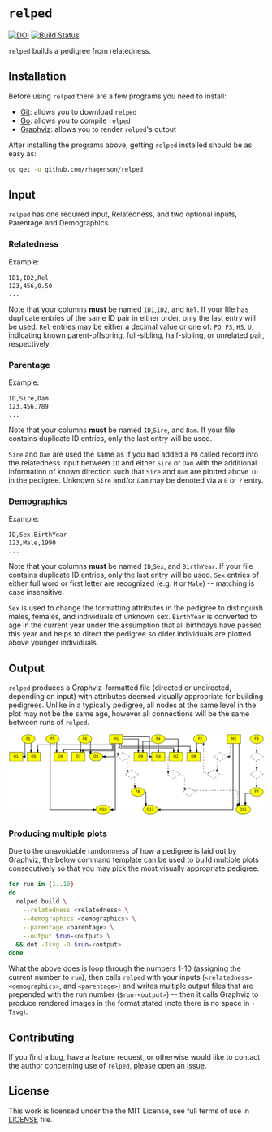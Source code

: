 # `relped`

[![DOI](https://zenodo.org/badge/217557856.svg)](https://zenodo.org/badge/latestdoi/217557856)
[![Build Status](https://travis-ci.com/rhagenson/relped.svg?branch=master)](https://travis-ci.com/rhagenson/relped)

`relped` builds a pedigree from relatedness.

## Installation

Before using `relped` there are a few programs you need to install:

+ [Git](https://git-scm.com/downloads): allows you to download `relped`
+ [Go](https://golang.org/dl/): allows you to compile `relped`
+ [Graphviz](https://graphviz.org/download/): allows you to render `relped`'s output

After installing the programs above, getting `relped` installed should be as easy as:

```bash
go get -u github.com/rhagenson/relped
```

## Input

`relped` has one required input, Relatedness, and two optional inputs, Parentage and Demographics.

### Relatedness

Example:

```csv
ID1,ID2,Rel
123,456,0.50
...
```

Note that your columns **must** be named `ID1`,`ID2`, and `Rel`. If your file has duplicate entries of the same ID pair in either order, only the last entry will be used. `Rel` entries may be either a decimal value or one of: `PO`, `FS`, `HS`, `U`, indicating known parent-offspring, full-sibling, half-sibling, or unrelated pair, respectively.

### Parentage

Example:

```csv
ID,Sire,Dam
123,456,789
...
```

Note that your columns **must** be named `ID`,`Sire`, and `Dam`. If your file contains duplicate ID entries, only the last entry will be used. 

`Sire` and `Dam` are used the same as if you had added a `PO` called record into the relatedness input between `ID` and either `Sire` or `Dam` with the additional information of known direction such that `Sire` and `Dam` are plotted above `ID` in the pedigree. Unknown `Sire` and/or `Dam` may be denoted via a `0` or `?` entry.

### Demographics

Example:

```csv
ID,Sex,BirthYear
123,Male,1990
...
```

Note that your columns **must** be named `ID`,`Sex`, and `BirthYear`. If your file contains duplicate ID entries, only the last entry will be used. `Sex` entries of either full word or first letter are recognized (e.g. `M` or `Male`) -- matching is case insensitive.

`Sex` is used to change the formatting attributes in the pedigree to distinguish males, females, and individuals of unknown sex. `BirthYear` is converted to age in the current year under the assumption that all birthdays have passed this year and helps to direct the pedigree so older individuals are plotted above younger individuals.

## Output

`relped` produces a Graphviz-formatted file (directed or undirected, depending on input) with attributes deemed visually appropriate for building pedigrees. Unlike in a typically pedigree, all nodes at the same level in the plot may not be the same age, however all connections will be the same between runs of `relped`.

![Example](./imgs/relped.dot.png)

### Producing multiple plots

Due to the unavoidable randomness of how a pedigree is laid out by Graphviz, the below command template can be used to build multiple plots consecutively so that you may pick the most visually appropriate pedigree.

```bash
for run in {1..10}
do
  relped build \
    --relatedness <relatedness> \
    --demographics <demographics> \
    --parentage <parentage> \
    --output $run-<output> \
  && dot -Tsvg -O $run-<output>
done
```

What the above does is loop through the numbers 1-10 (assigning the current number to `run`), then calls `relped` with your inputs (`<relatedness>`, `<demographics>`, and `<parentage>`) and writes multiple output files that are prepended with the run number (`$run-<output>`) -- then it calls Graphviz to produce rendered images in the format stated (note there is no space in `-Tsvg`).

## Contributing

If you find a bug, have a feature request, or otherwise would like to contact the author concerning use of `relped`, please open an [issue](https://github.com/rhagenson/relped/issues).

## License

This work is licensed under the the MIT License, see full terms of use in [LICENSE](./LICENSE) file.
